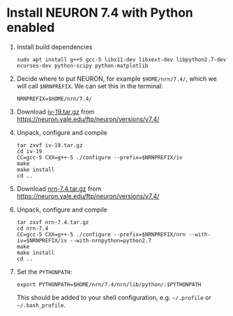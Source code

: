 Install NEURON 7.4 with Python enabled
======================================

1. Install build dependencies
   ```
   sudo apt install g++5 gcc-5 libx11-dev libxext-dev libpython2.7-dev ncurses-dev python-scipy python-matplotlib
   ```

2. Decide where to put NEURON, for example `$HOME/nrn/7.4/`, which we
   will call `$NRNPREFIX`. We can set this in the terminal:
   ```
   NRNPREFIX=$HOME/nrn/7.4/
   ```

3. Download
   [iv-19.tar.gz](https://neuron.yale.edu/ftp/neuron/versions/v7.4/iv-19.tar.gz)
   from https://neuron.yale.edu/ftp/neuron/versions/v7.4/

4. Unpack, configure and compile
   ```
   tar zxvf iv-19.tar.gz
   cd iv-19
   CC=gcc-5 CXX=g++-5 ./configure --prefix=$NRNPREFIX/iv
   make
   make install
   cd ..
   ```

5. Download
   [nrn-7.4.tar.gz](https://neuron.yale.edu/ftp/neuron/versions/v7.4/nrn-7.4.tar.gz)
   from https://neuron.yale.edu/ftp/neuron/versions/v7.4/

6. Unpack, configure and compile
   ```
   tar zxvf nrn-7.4.tar.gz
   cd nrn-7.4
   CC=gcc-5 CXX=g++-5 ./configure --prefix=$NRNPREFIX/nrn --with-iv=$NRNPREFIX/iv --with-nrnpython=python2.7
   make
   make install
   cd ..
   ```

7. Set the `PYTHONPATH`:
   ```
   export PYTHONPATH=$HOME/nrn/7.4/nrn/lib/python/:$PYTHONPATH
   ```
   This should be added to your shell configuration, e.g. `~/.profile`
   or `~/.bash_profile`.
